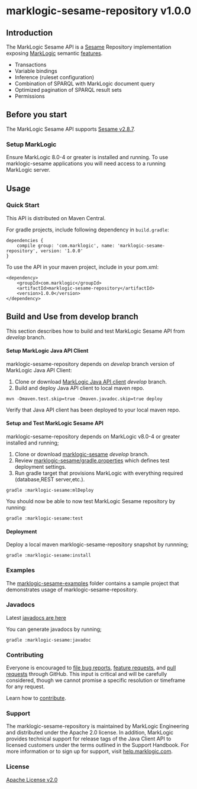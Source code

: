 # marklogic-sesame-repository v1.0.0

## Introduction

The MarkLogic Sesame API is a [Sesame](http://rdf4j.org/) Repository implementation exposing [MarkLogic](http://www.marklogic.com) semantic [features](http://www.marklogic.com/what-is-marklogic/features/semantics/).

* Transactions
* Variable bindings
* Inference (ruleset configuration)
* Combination of SPARQL with MarkLogic document query
* Optimized pagination of SPARQL result sets
* Permissions

## Before you start

The MarkLogic Sesame API supports [Sesame v2.8.7](http://rdf4j.org/).

### Setup MarkLogic

Ensure MarkLogic 8.0-4 or greater is installed and running. To use marklogic-sesame applications you will need access to a running MarkLogic server.

## Usage

### Quick Start

This API is distributed on Maven Central.

For gradle projects, include following dependency in `build.gradle`:

```
dependencies {
    compile group: 'com.marklogic', name: 'marklogic-sesame-repository', version: '1.0.0'
}
```

To use the API in your maven project, include in your pom.xml:

```
<dependency>
    <groupId>com.marklogic</groupId>
    <artifactId>marklogic-sesame-repository</artifactId>
    <version>1.0.0</version>
</dependency>
```

## Build and Use from develop branch

This section describes how to build and test MarkLogic Sesame API from _develop_ branch.

#### Setup MarkLogic Java API Client

marklogic-sesame-repository depends on _develop_ branch version of MarkLogic Java API Client:

1. Clone or download [MarkLogic Java API client](https://github.com/marklogic/java-client-api/tree/develop) _develop_ branch.
2. Build and deploy Java API client to local maven repo.
```
mvn -Dmaven.test.skip=true -Dmaven.javadoc.skip=true deploy
```
Verify that Java API client has been deployed to your local maven repo.

#### Setup and Test MarkLogic Sesame API

marklogic-sesame-repository depends on MarkLogic v8.0-4 or greater installed and running;

1. Clone or download [marklogic-sesame](https://github.com/marklogic/marklogic-sesame/tree/develop) _develop_ branch.
2. Review [marklogic-sesame/gradle.properties](marklogic-sesame/gradle.properties) which defines test deployment settings.
3. Run gradle target that provisions MarkLogic with everything required (database,REST server,etc.).

```
gradle :marklogic-sesame:mlDeploy
```
You should now be able to now test MarkLogic Sesame repository by running:
```
gradle :marklogic-sesame:test
```

#### Deployment

Deploy a local maven marklogic-sesame-repository snapshot by runnning;

```
gradle :marklogic-sesame:install

```

### Examples

The [marklogic-sesame-examples](marklogic-sesame-examples) folder contains a sample project that demonstrates usage of marklogic-sesame-repository.

### Javadocs

Latest [javadocs are here](http://marklogic.github.io/marklogic-sesame/marklogic-sesame/build/docs/javadoc/index.html)

You can generate javadocs by running;

```
gradle :marklogic-sesame:javadoc

```

### Contributing

Everyone is encouraged to [file bug reports](https://github.com/marklogic/marklogic-sesame/labels/Bug), [feature requests](https://github.com/marklogic/marklogic-sesame/labels/enhancement), and [pull requests](https://github.com/marklogic/marklogic-sesame/pulls) through GitHub. This input is critical and will be carefully considered, though we cannot promise a specific resolution or timeframe for any request.

Learn how to [contribute](CONTRIBUTING.md).

### Support

The marklogic-sesame-repository is maintained by MarkLogic Engineering and distributed under the Apache 2.0 license. In addition, MarkLogic provides technical support for release tags of the Java Client API to licensed customers under the terms outlined in the Support Handbook. For more information or to sign up for support, visit [help.marklogic.com](http://help.marklogic.com).

### License

[Apache License v2.0](LICENSE)
